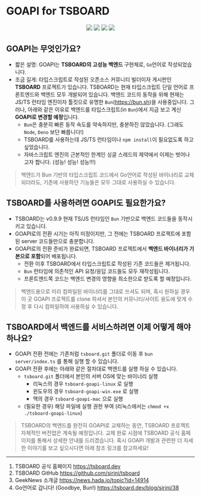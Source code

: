 # GOAPI for TSBOARD

<p align="center">
    <img src="https://img.shields.io/badge/Go-00ADD8?logo=go&logoColor=fff&style=for-the-badge"/>
    <img src="https://img.shields.io/badge/MySQL-4479A1?logo=mysql&logoColor=fff&style=for-the-badge"/>
    <img src="https://img.shields.io/badge/Fiber-159cce.svg?&style=for-the-badge&&logoColor=3178C6"/>
    <img src="https://img.shields.io/badge/TSBOARD-000000.svg?&style=for-the-badge&&logoColor=3178C6"/>    
</p>

## GOAPI는 무엇인가요?

- 짧은 설명: GOAPI는 **TSBOARD의 고성능 백엔드** 구현체로, `Go`언어로 작성되었습니다.
- 조금 길게: 타입스크립트로 작성된 오픈소스 커뮤니티 빌더이자 게시판인 **TSBOARD** 프로젝트가 있습니다.
  TSBOARD는 현재 타입스크립트 단일 언어로 프론트엔드와 백엔드 모두 개발되어 있습니다.
  백엔드 코드의 동작을 위해 현재는 JS/TS 런타임 엔진이자 툴킷으로 유명한 `Bun`(<https://bun.sh>)을 사용중입니다.
  그러나, 아래와 같은 이유로 백엔드를 타입스크립트(in `Bun`)에서 지금 보고 계신 **GOAPI로 변경할 예정**입니다.
  - `Bun`은 충분히 빠른 동작 속도를 약속하지만, 충분하진 않았습니다. (그래도 `Node`, `Deno` 보단 빠릅니다!)
  - TSBOARD를 사용하는데 JS/TS 런타임이나 `npm install`이 필요없도록 하고 싶었습니다.
  - 자바스크립트 엔진의 근본적인 한계인 싱글 스레드의 제약에서 이제는 벗어나고자 합니다. (성능! 성능! 성능!!!)

> 백엔드가 Bun 기반의 타입스크립트 코드에서 Go언어로 작성된 바이너리로 교체되더라도, 기존에 사용하던 기능들은 모두 그대로 사용하실 수 있습니다.

## TSBOARD를 사용하려면 GOAPI도 필요한가요?

- TSBOARD는 v0.9.9 현재 TS/JS 런타임인 `Bun` 기반으로 백엔드 코드들을 동작시키고 있습니다.
- GOAPI로의 전환 시기는 아직 미정이지만, 그 전에는 TSBOARD 프로젝트에 포함된 server 코드들만으로 충분합니다.
- GOAPI로의 전환 준비가 완료되면, TSBOARD 프로젝트에서 **백엔드 바이너리가 기본으로 포함**되어 배포됩니다.
  - 전환 이후 TSBOARD에서 타입스크립트로 작성된 기존 코드들은 제거됩니다.
  - `Bun` 런타임에 의존적인 API 요청/응답 코드들도 모두 재작성됩니다.
  - 프론트엔드쪽 코드는 백엔드 변경의 영향을 최소한으로 받도록 할 예정입니다.

> 백엔드용으로 미리 컴파일된 바이너리를 그대로 쓰셔도 되며, 혹시 원하실 경우 이 곳 GOAPI 프로젝트를 clone 하셔서 본인의 커뮤니티/사이트 용도에 맞게 수정 후 다시 컴파일하여 사용하실 수 있습니다.

## TSBOARD에서 백엔드를 서비스하려면 이제 어떻게 해야 하나요?

- GOAPI 전환 전에는 기존처럼 `tsboard.git` 폴더로 이동 후 `bun server/index.ts` 를 통해 실행 할 수 있습니다.
- GOAPI 전환 후에는 아래와 같은 절차대로 백엔드를 실행 하실 수 있습니다.
  - `tsboard.git` 폴더에서 본인의 서버 OS에 맞는 바이너리 실행
    - 리눅스의 경우 `tsboard-goapi-linux` 로 실행
    - 윈도우의 경우 `tsboard-goapi-win.exe` 로 실행
    - 맥의 경우 `tsboard-goapi-mac` 으로 실행
  - (필요한 경우) 해당 파일에 실행 권한 부여 (리눅스에서는 `chmod +x ./tsboard-goapi-linux`)

> TSBOARD의 백엔드를 완전히 GOAPI로 교체하는 동안, TSBOARD 프로젝트 자체적인 버전업은 계속될 예정입니다. 교체 완료 시점에 TSBOARD 공식 홈페이지를 통해서 상세한 안내를 드리겠습니다. 혹시 GOAPI 개발과 관련한 더 자세한 이야기를 보고 싶으시다면 아래 참조 링크를 참고하세요!

---

1. TSBOARD 공식 홈페이지 <https://tsboard.dev>
2. TSBOARD GitHub <https://github.com/sirini/tsboard>
3. GeekNews 소개글 <https://news.hada.io/topic?id=14914>
4. Go언어로 갑니다! (Goodbye, Bun!) <https://tsboard.dev/blog/sirini/38>
